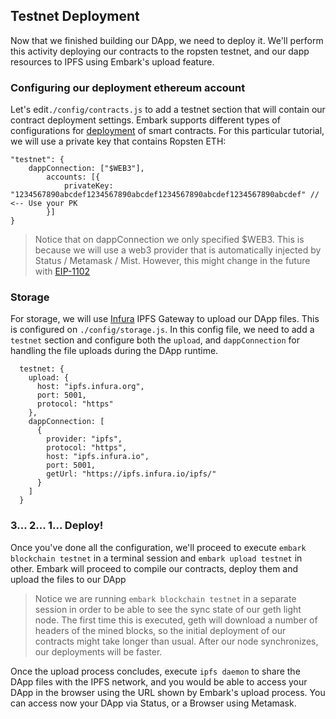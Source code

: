 ## Testnet Deployment
Now that we finished building our DApp, we need to deploy it. We'll perform this activity deploying our contracts to the ropsten testnet, and our dapp resources to IPFS using Embark's upload feature.

### Configuring our deployment ethereum account
Let's edit`./config/contracts.js` to add a testnet section that will contain our contract deployment settings. Embark supports different types of configurations for [deployment](https://embark.status.im/docs/contracts.html#Deployer-Account) of smart contracts. For this particular tutorial, we will use a private key that contains Ropsten ETH:
```
"testnet": {
    dappConnection: ["$WEB3"],
        accounts: [{
            privateKey: "1234567890abcdef1234567890abcdef1234567890abcdef1234567890abcdef" // <-- Use your PK
        }]
}
```
> Notice that on dappConnection we only specified $WEB3. This is because we will use a web3 provider that is automatically injected by Status / Metamask / Mist. However, this might change in the future with [EIP-1102](https://eips.ethereum.org/EIPS/eip-1102)

### Storage
For storage, we will use [Infura](https://infura.io) IPFS Gateway to upload our DApp files. This is configured on `./config/storage.js`. In this config file, we need to add a `testnet` section and configure both the `upload`, and `dappConnection` for handling the file uploads during the DApp runtime.

```
  testnet: {
    upload: {
      host: "ipfs.infura.org",
      port: 5001,
      protocol: "https"
    },
    dappConnection: [
      {
        provider: "ipfs",
        protocol: "https",
        host: "ipfs.infura.io",
        port: 5001,
        getUrl: "https://ipfs.infura.io/ipfs/"
      }
    ]
  }
```

### 3... 2... 1... Deploy!
Once you've done all the configuration, we'll proceed to execute `embark blockchain testnet` in a terminal session and `embark upload testnet` in other. Embark will proceed to compile our contracts, deploy them and upload the files to our DApp

> Notice we are running `embark blockchain testnet` in a separate session in order to be able to see the sync state of our geth light node. The first time this is executed, geth will download a number of headers of the mined blocks, so the initial deployment of our contracts might take longer than usual. After our node synchronizes, our deployments will be faster.

Once the upload process concludes, execute `ipfs daemon` to share the DApp files with the IPFS network, and you would be able to access your DApp in the browser using the URL shown by Embark's upload process. You can access now your DApp via Status, or a Browser using Metamask.